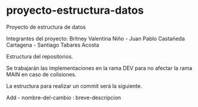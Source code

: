 # proyecto-estructura-datos
Proyecto de estructura de datos

Integrantes del proyecto: Britney Valentina Niño - Juan Pablo Castañeda Cartagena - Santiago Tabares Acosta

Estructura del repositorios.

Se trabajarán las implementaciones en la rama DEV para no afectar la rama MAIN en caso de colisiones.

La estructura para realizar un commit será la siguiente.

Add - nombre-del-cambio : breve-descripcion
          
